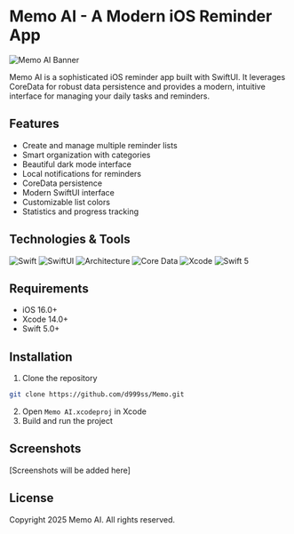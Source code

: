 # Memo AI - A Modern iOS Reminder App

![Memo AI Banner](Screenshots/banner.png)

Memo AI is a sophisticated iOS reminder app built with SwiftUI. It leverages CoreData for robust data persistence and provides a modern, intuitive interface for managing your daily tasks and reminders.

## Features

- Create and manage multiple reminder lists
- Smart organization with categories
- Beautiful dark mode interface
- Local notifications for reminders
- CoreData persistence
- Modern SwiftUI interface
- Customizable list colors
- Statistics and progress tracking

## Technologies & Tools

![Swift](https://img.shields.io/badge/Language-Swift-orange)
![SwiftUI](https://img.shields.io/badge/Interface-SwiftUI-blue)
![Architecture](https://img.shields.io/badge/Architecture-MVVM-green)
![Core Data](https://img.shields.io/badge/Storage-CoreData-purple)
![Xcode](https://img.shields.io/badge/IDE-Xcode-blue)
![Swift 5](https://img.shields.io/badge/Swift-5.0-orange)

## Requirements

- iOS 16.0+
- Xcode 14.0+
- Swift 5.0+

## Installation

1. Clone the repository
```bash
git clone https://github.com/d999ss/Memo.git
```
2. Open `Memo AI.xcodeproj` in Xcode
3. Build and run the project

## Screenshots

[Screenshots will be added here]

## License

Copyright 2025 Memo AI. All rights reserved.
